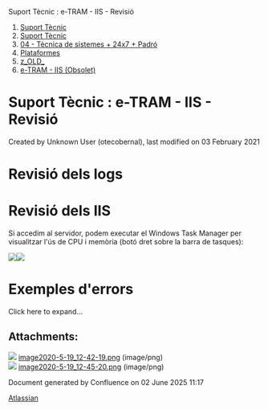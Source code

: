 Suport Tècnic : e-TRAM - IIS - Revisió  

1.  [Suport Tècnic](index.md)
2.  [Suport Tècnic](13893782.md)
3.  [04 - Tècnica de sistemes + 24x7 + Padró](26313202.md)
4.  [Plataformes](Plataformes_41520520.md)
5.  [z\_OLD\_](z_OLD__118554696.md)
6.  [e-TRAM - IIS (Obsolet)](41520747.md)

Suport Tècnic : e-TRAM - IIS - Revisió
======================================

Created by Unknown User (otecobernal), last modified on 03 February 2021

Revisió dels logs
=================

  

Revisió dels IIS
================

Si accedim al servidor, podem executar el Windows Task Manager per visualitzar l'ús de CPU i memòria (botó dret sobre la barra de tasques):

![](attachments/41520751/41520794.png)![](attachments/41520751/41520795.png)

Exemples d'errors
=================

Click here to expand...

  

  

Attachments:
------------

![](images/icons/bullet_blue.gif) [image2020-5-19\_12-42-19.png](attachments/41520751/41520794.png) (image/png)  
![](images/icons/bullet_blue.gif) [image2020-5-19\_12-45-20.png](attachments/41520751/41520795.png) (image/png)  

Document generated by Confluence on 02 June 2025 11:17

[Atlassian](http://www.atlassian.com/)